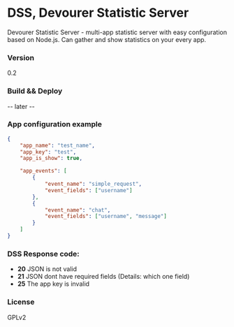 # DSS, Devourer Statistic Server

Devourer Statistic Server - multi-app statistic server with easy configuration based on Node.js. Can gather and show statistics on your every app.

### Version
0.2

### Build && Deploy

-- later --

### App configuration example

```json
{
	"app_name": "test_name",
	"app_key": "test",
	"app_is_show": true,

	"app_events": [
		{
			"event_name": "simple_request",
			"event_fields": ["username"]
		},
		{
			"event_name": "chat",
			"event_fields": ["username", "message"]
		}
	]
}
```

### DSS Response code:
- **20** JSON is not valid
- **21** JSON dont have required fields (Details: which one field)
- **25** The app key is invalid


### License
GPLv2
